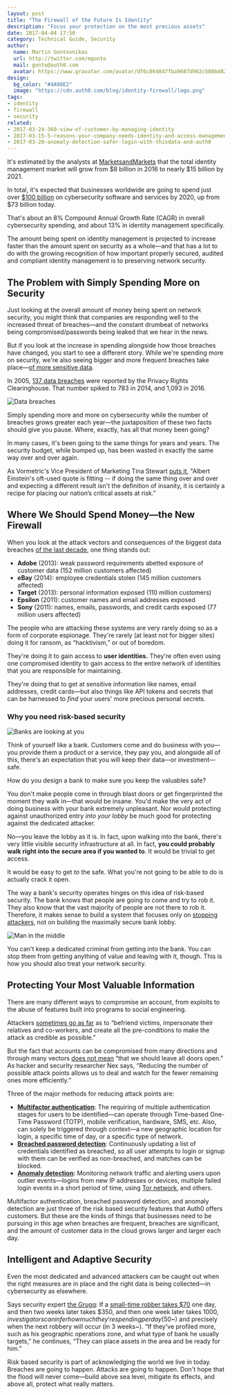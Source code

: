 ```yaml
---
layout: post
title: "The Firewall of the Future Is Identity"
description: "Focus your protection on the most precious assets"
date: 2017-04-04 17:50
category: Technical Guide, Security
author:
  name: Martin Gontovnikas
  url: http://twitter.com/mgonto
  mail: gonto@auth0.com
  avatar: https://www.gravatar.com/avatar/df6c864847fba9687d962cb80b482764??s=60
design:
  bg_color: "#4A90E2"
  image: "https://cdn.auth0.com/blog/identity-firewall/logo.png"
tags:
- identity
- firewall
- security
related:
- 2017-03-24-360-view-of-customer-by-managing-identity
- 2017-03-15-5-reasons-your-company-needs-identity-and-access-management
- 2017-03-20-anomaly-detection-safer-login-with-thisdata-and-auth0
---
```


It's estimated by the analysts at [MarketsandMarkets](http://www.marketsandmarkets.com/Market-Reports/identity-access-management-iam-market-1168.html) that the total identity management market will grow from $8 billion in 2016 to nearly $15 billion by 2021.

In total, it's expected that businesses worldwide are going to spend just over [$100 billion](http://fortune.com/2016/10/12/cybersecurity-global-spending/) on cybersecurity software and services by 2020, up from $73 billion today.

That's about an 8% Compound Annual Growth Rate (CAGR) in overall cybersecurity spending, and about 13% in identity management specifically.

The amount being spent on identity management is projected to increase faster than the amount spent on security as a whole—and that has a lot to do with the growing recognition of how important properly secured, audited and compliant identity management is to preserving network security.  

## The Problem with Simply Spending More on Security

Just looking at the overall amount of money being spent on network security, you might think that companies are responding well to the increased threat of breaches—and the constant drumbeat of networks being compromised/passwords being leaked that we hear in the news.

But if you look at the increase in spending alongside how those breaches have changed, you start to see a different story. While we're spending more on security, we're also seeing bigger and more frequent breaches take place—[of more sensitive data](http://www.informationisbeautiful.net/visualizations/worlds-biggest-data-breaches-hacks/).   

In 2005, [137 data breaches](http://www.privacyrights.org/data-breach) were reported by the Privacy Rights Clearinghouse. That number spiked to 783 in 2014, and 1,093 in 2016.

![Data breaches](https://cdn.auth0.com/blog/identity-firewall/data-breaches.png)

Simply spending more and more on cybersecurity while the number of breaches grows greater each year—the juxtaposition of these two facts should give you pause. Where, exactly, has all that money been going?

In many cases, it's been going to the same things for years and years. The security budget, while bumped up, has been wasted in exactly the same way over and over again.

As Vormetric's Vice President of Marketing Tina Stewart [puts it](https://betanews.com/2016/03/24/federal-agency-threats/), "Albert Einstein's oft-used quote is fitting -- if doing the same thing over and over and expecting a different result isn't the definition of insanity, it is certainly a recipe for placing our nation’s critical assets at risk.”

## Where We Should Spend Money—the New Firewall

When you look at the attack vectors and consequences of the biggest data breaches [of the last decade](https://betanews.com/2014/07/03/the-top-10-data-breaches-and-how-they-happened/), one thing stands out:

* **Adobe** (2013): weak password requirements abetted exposure of customer data (152 million customers affected)
* **eBay** (2014): employee credentials stolen (145 million customers affected)
* **Target** (2013): personal information exposed (110 million customers)
* **Epsilon** (2011): customer names and email addresses exposed
* **Sony** (2011): names, emails, passwords, and credit cards exposed (77 million users affected)

The people who are attacking these systems are very rarely doing so as a form of corporate espionage. They're rarely (at least not for bigger sites) doing it for ransom, as “hacktivism,” or out of boredom.

They're doing it to gain access to **user identities.** They're often even using one compromised identity to gain access to the entire network of identities that you are responsible for maintaining.

They're doing that to get at sensitive information like names, email addresses, credit cards—but also things like API tokens and secrets that can be harnessed to *find* your users' more precious personal secrets.  

### Why you need risk-based security

![Banks are looking at you](https://cdn.auth0.com/blog/identity-firewall/dolar-eye.png)

Think of yourself like a bank. Customers come and do business with you—you provide them a product or a service, they pay you, and alongside all of this, there's an expectation that you will keep their data—or investment—safe.     

How do you design a bank to make sure you keep the valuables safe?

You don't make people come in through blast doors or get fingerprinted the moment they walk in—that would be insane. You'd make the very act of doing business with your bank extremely unpleasant. Nor would protecting against unauthorized entry *into your lobby* be much good for protecting against the dedicated attacker.  

No—you leave the lobby as it is. In fact, upon walking into the bank, there's very little visible security infrastructure at all. In fact, **you could probably walk right into the secure area if you wanted to**. It would be trivial to get access.

It would be easy to get *to* the safe. What you're not going to be able to do is actually crack it open.

The way a bank's security operates hinges on this idea of risk-based security. The bank knows that people are going to come and try to rob it. They also know that the vast majority of people are not there to rob it. Therefore, it makes sense to build a system that focuses only on [stopping attackers](http://www.delfigosecurity.com/iamblog/security-vulnerabilities/are-we-ready-for-a-poach-breach-mindset), not on building the maximally secure bank lobby.

![Man in the middle](https://cdn.auth0.com/blog/identity-firewall/man-in-the-middle.png)

You can't keep a dedicated criminal from getting into the bank. You can stop them from getting anything of value and leaving with it, though. This is how you should also treat your network security.

## Protecting Your Most Valuable Information

There are many different ways to compromise an account, from exploits to the abuse of features built into programs to social engineering.

Attackers [sometimes go as far](https://medium.com/@botherder/on-the-banality-of-attacks-and-on-mindful-engineering-fc0a50e5cff5#.b2v9n4xe0) as to “befriend victims, impersonate their relatives and co-workers, and create all the pre-conditions to make the attack as credible as possible.”

But the fact that accounts can be compromised from many directions and through many vectors [does not mean](https://medium.com/@botherder/on-the-banality-of-attacks-and-on-mindful-engineering-fc0a50e5cff5#.b2v9n4xe0) “that we should leave all doors open.” As hacker and security researcher Nex says, “Reducing the number of possible attack points allows us to deal and watch for the fewer remaining ones more efficiently.”

Three of the major methods for reducing attack points are:

* **[Multifactor authentication](https://auth0.com/learn/multifactor-authentication/)**: The requiring of multiple authentication stages for users to be identified—can operate through Time-based One-Time Password (TOTP), mobile verification, hardware, SMS, etc. Also, can solely be triggered through context—a new geographic location for login, a specific time of day, or a specific type of network.    
* **[Breached password detection](https://auth0.com/breached-passwords)**: Continuously updating a list of credentials identified as breached, so all user attempts to login or signup with them can be verified as non-breached, and matches can be blocked.
* **[Anomaly detection](https://auth0.com/learn/anomaly-detection/):** Monitoring network traffic and alerting users upon outlier events—logins from new IP addresses or devices, multiple failed login events in a short period of time, using [Tor network](http://lifehacker.com/what-is-tor-and-should-i-use-it-1527891029), and others.

Multifactor authentication, breached password detection, and anomaly detection are just three of the risk based security features that Auth0 offers customers. But these are the kinds of things that businesses need to be pursuing in this age when breaches are frequent, breaches are significant, and the amount of customer data in the cloud grows larger and larger each day.

## Intelligent and Adaptive Security

Even the most dedicated and advanced attackers can be caught out when the right measures are in place and the right data is being collected—in cybersecurity as elsewhere.

Says security expert [the Grugq](https://grugq.tumblr.com/post/142637754018/elusive-midday-bandit-robs-11th-bank-fbi-patch): If a [small-time robber takes $70](https://grugq.tumblr.com/post/142637754018/elusive-midday-bandit-robs-11th-bank-fbi-patch) one day, and then two weeks later takes $350, and then one week later takes $1000, investigators can infer how much they're spending per day ($50~) and precisely when the next robbery will occur (in 3 weeks~). “If they’ve profiled more, such as his geographic operations zone, and what type of bank he usually targets,” he continues, “They can place assets in the area and be ready for him.”

Risk based security is part of acknowledging the world we live in today. Breaches are going to happen. Attacks are going to happen. Don't hope that the flood will never come—build above sea level, mitigate its effects, and above all, protect what really matters.
